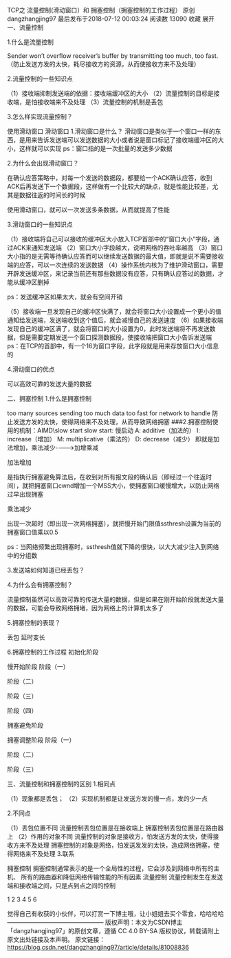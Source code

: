 TCP之 流量控制(滑动窗口）和 拥塞控制（拥塞控制的工作过程）
原创dangzhangjing97 最后发布于2018-07-12 00:03:24 阅读数 13090  收藏
展开
一、流量控制

1.什么是流量控制

Sender won’t overflow receiver’s buffer by transmitting too much, too fast. （防止发送方发的太快，耗尽接收方的资源，从而使接收方来不及处理）

2.流量控制的一些知识点

（1）接收端抑制发送端的依据：接收端缓冲区的大小
（2）流量控制的目标是接收端，是怕接收端来不及处理
（3）流量控制的机制是丢包

3.怎么样实现流量控制？

使用滑动窗口
滑动窗口
1.滑动窗口是什么？
滑动窗口是类似于一个窗口一样的东西，是用来告诉发送端可以发送数据的大小或者说是窗口标记了接收端缓冲区的大小，这样就可以实现
ps：窗口指的是一次批量的发送多少数据

2.为什么会出现滑动窗口？

在确认应答策略中，对每一个发送的数据段，都要给一个ACK确认应答，收到ACK后再发送下一个数据段，这样做有一个比较大的缺点，就是性能比较差，尤其是数据往返的时间长的时候

使用滑动窗口，就可以一次发送多条数据，从而就提高了性能

3.滑动窗口的一些知识点

（1）接收端将自己可以接收的缓冲区大小放入TCP首部中的“窗口大小”字段，通过ACK来通知发送端
（2）窗口大小字段越大，说明网络的吞吐率越高
（3）窗口大小指的是无需等待确认应答而可以继续发送数据的最大值，即就是说不需要接收端的应答，可以一次连续的发送数据
（4）操作系统内核为了维护滑动窗口，需要开辟发送缓冲区，来记录当前还有那些数据没有应答，只有确认应答过的数据，才能从缓冲区删掉

ps：发送缓冲区如果太大，就会有空间开销

（5）接收端一旦发现自己的缓冲区快满了，就会将窗口大小设置成一个更小的值通知给发送端，发送端收到这个值后，就会减慢自己的发送速度
（6）如果接收端发现自己的缓冲区满了，就会将窗口的大小设置为0，此时发送端将不再发送数据，但是需要定期发送一个窗口探测数据段，使接收端把窗口大小告诉发送端
ps：在TCP的首部中，有一个16为窗口字段，此字段就是用来存放窗口大小信息的



4.滑动窗口的优点

可以高效可靠的发送大量的数据

二、拥塞控制
1.什么是拥塞控制

too many sources sending too much data too fast for network to handle
防止发送方发的太快，使得网络来不及处理，从而导致网络拥塞
###2.拥塞控制使用的机制：AIMD\slow start
slow start: 慢启动
A: additive（加法的）
I: increase（增加）
M: multiplicative（乘法的）
D: decrease（减少）
即就是加法增加，乘法减少---->加增乘减

加法增加

是指执行拥塞避免算法后，在收到对所有报文段的确认后（即经过一个往返时间），就把拥塞窗口cwnd增加一个MSS大小，使拥塞窗口缓慢增大，以防止网络过早出现拥塞

乘法减少

出现一次超时（即出现一次网络拥塞），就把慢开始门限值ssthresh设置为当前的拥塞窗口值乘以0.5

ps：当网络频繁出现拥塞时，ssthresh值就下降的很快，以大大减少注入到网络中的分组数

3.发送端如何知道已经丢包？

4.为什么会有拥塞控制？

流量控制虽然可以高效可靠的传送大量的数据，但是如果在刚开始阶段就发送大量的数据，可能会导致网络拥堵，因为网络上的计算机太多了

5.拥塞控制的表现？

丢包
延时变长

6.拥塞控制的工作过程
初始化阶段

慢开始阶段
阶段（一）

阶段（二）

阶段（三）

阶段（四）

拥塞避免阶段

拥塞调整阶段
阶段（一）

阶段（二）

阶段（三）


三、流量控制和拥塞控制的区别
1.相同点

（1）现象都是丢包；
（2）实现机制都是让发送方发的慢一点，发的少一点

2.不同点

（1）丢包位置不同
流量控制丢包位置是在接收端上
拥塞控制丢包位置是在路由器上
（2）作用的对象不同
流量控制的对象是接收方，怕发送方发的太快，使得接收方来不及处理
拥塞控制的对象是网络，怕发送发发的太快，造成网络拥塞，使得网络来不及处理
3.联系

拥塞控制
     拥塞控制通常表示的是一个全局性的过程，它会涉及到网络中所有的主机、
     所有的路由器和降低网络传输性能的所有因素
流量控制
     流量控制发生在发送端和接收端之间，只是点到点之间的控制

1
2
3
4
5
6

觉得自己有收获的小伙伴，可以打赏一下博主哦，让小姐姐去买个零食，哈哈哈哈
————————————————
版权声明：本文为CSDN博主「dangzhangjing97」的原创文章，遵循 CC 4.0 BY-SA 版权协议，转载请附上原文出处链接及本声明。
原文链接：https://blog.csdn.net/dangzhangjing97/article/details/81008836